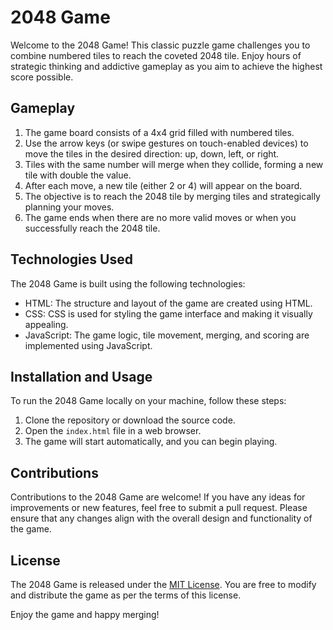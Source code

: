 # 2048 Game

Welcome to the 2048 Game! This classic puzzle game challenges you to combine numbered tiles to reach the coveted 2048 tile. Enjoy hours of strategic thinking and addictive gameplay as you aim to achieve the highest score possible.

## Gameplay

1. The game board consists of a 4x4 grid filled with numbered tiles.
2. Use the arrow keys (or swipe gestures on touch-enabled devices) to move the tiles in the desired direction: up, down, left, or right.
3. Tiles with the same number will merge when they collide, forming a new tile with double the value.
4. After each move, a new tile (either 2 or 4) will appear on the board.
5. The objective is to reach the 2048 tile by merging tiles and strategically planning your moves.
6. The game ends when there are no more valid moves or when you successfully reach the 2048 tile.

## Technologies Used

The 2048 Game is built using the following technologies:

- HTML: The structure and layout of the game are created using HTML.
- CSS: CSS is used for styling the game interface and making it visually appealing.
- JavaScript: The game logic, tile movement, merging, and scoring are implemented using JavaScript.

## Installation and Usage

To run the 2048 Game locally on your machine, follow these steps:

1. Clone the repository or download the source code.
2. Open the `index.html` file in a web browser.
3. The game will start automatically, and you can begin playing.

## Contributions

Contributions to the 2048 Game are welcome! If you have any ideas for improvements or new features, feel free to submit a pull request. Please ensure that any changes align with the overall design and functionality of the game.

## License

The 2048 Game is released under the [MIT License](LICENSE). You are free to modify and distribute the game as per the terms of this license.

Enjoy the game and happy merging!
